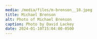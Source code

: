 ```yaml
---
media: /media/files/m-brenson__18.jpeg
title: Michael Brenson
alt: Photo of Michael Brenson
caption: Photo by David Lackey
date: 2024-01-10T15:04:00-0500
---
```

